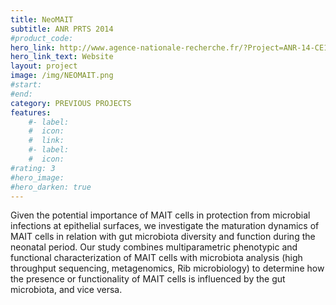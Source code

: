 ```yaml
---
title: NeoMAIT
subtitle: ANR PRTS 2014
#product_code: 
hero_link: http://www.agence-nationale-recherche.fr/?Project=ANR-14-CE15-0005
hero_link_text: Website
layout: project
image: /img/NEOMAIT.png
#start:
#end: 
category: PREVIOUS PROJECTS
features:
    #- label: 
    #  icon: 
    #  link: 
    #- label: 
    #  icon: 
#rating: 3
#hero_image: 
#hero_darken: true
---
```





Given the potential importance of MAIT cells in protection from microbial infections at epithelial surfaces, we investigate the maturation dynamics of MAIT cells in relation with gut microbiota diversity and function during the neonatal period. Our study combines multiparametric phenotypic and functional characterization of MAIT cells with microbiota analysis (high throughput sequencing, metagenomics, Rib microbiology) to determine how the presence or functionality of MAIT cells is influenced by the gut microbiota, and vice versa. 

